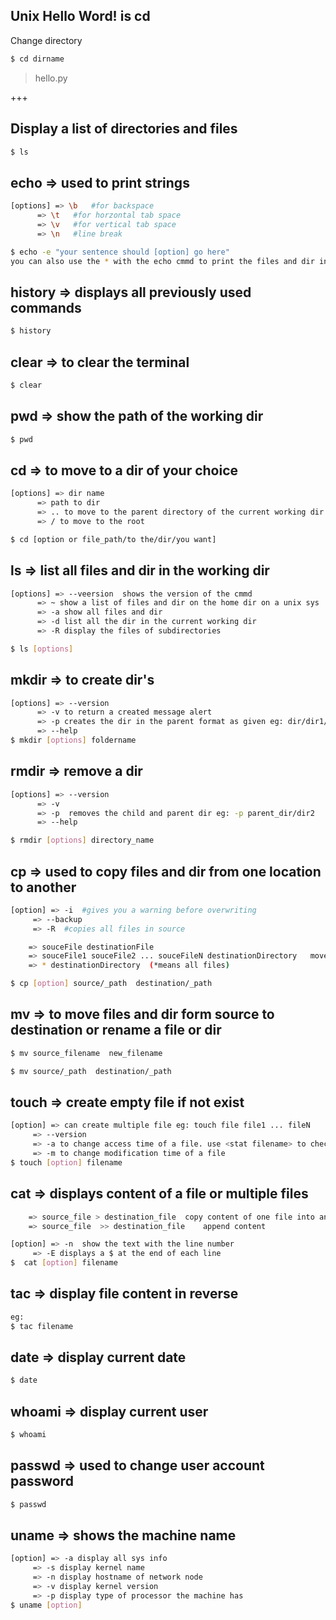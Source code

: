 ## Unix Hello Word! is cd
Change directory
```sh
$ cd dirname
```
> hello.py

+++
## Display a list of directories and files
```sh
$ ls
```

## echo => used to print strings
```sh
[options] => \b   #for backspace
	  => \t   #for horzontal tab space
	  => \v   #for vertical tab space
	  => \n   #line break

$ echo -e "your sentence should [option] go here"
you can also use the * with the echo cmmd to print the files and dir in a dir. 
```

## history => displays all previously used commands
```sh
$ history 
```

## clear => to clear the terminal
```sh
$ clear 
```

## pwd => show the path of the working dir
```sh
$ pwd 
```

## cd => to move to a dir of your choice
```sh
[options] => dir name
	  => path to dir
	  => .. to move to the parent directory of the current working dir
	  => / to move to the root

$ cd [option or file_path/to the/dir/you want]
```

## ls => list all files and dir in the working dir
```sh
[options] => --veersion  shows the version of the cmmd
	  => ~ show a list of files and dir on the home dir on a unix sys
	  => -a show all files and dir
	  => -d list all the dir in the current working dir
	  => -R display the files of subdirectories

$ ls [options]
```

## mkdir => to create dir's
```sh
[options] => --version
	  => -v to return a created message alert
	  => -p creates the dir in the parent format as given eg: dir/dir1/../dirn
	  => --help
$ mkdir [options] foldername
```

## rmdir => remove a dir
```sh
[options] => --version
	  => -v
	  => -p  removes the child and parent dir eg: -p parent_dir/dir2
	  => --help

$ rmdir [options] directory_name
```

## cp => used to copy files and dir from one location to another
```sh
[option] => -i  #gives you a warning before overwriting
	 => --backup
	 => -R  #copies all files in source

	=> souceFile destinationFile
	=> souceFile1 souceFile2 ... souceFileN destinationDirectory   move files to a dir
	=> * destinationDirectory  (*means all files)

$ cp [option] source/_path  destination/_path
```

## mv => to move files and dir form source to destination or rename a file or dir
```sh
$ mv source_filename  new_filename

$ mv source/_path  destination/_path
```

## touch => create empty file if not exist
```sh
[option] => can create multiple file eg: touch file file1 ... fileN
	 => --version
	 => -a to change access time of a file. use <stat filename> to check 
	 => -m to change modification time of a file
$ touch [option] filename
```

## cat => displays content of a file or multiple files
```sh
	=> source_file > destination_file  copy content of one file into another file
	=> source_file  >> destination_file    append content

[option] => -n  show the text with the line number
	 => -E displays a $ at the end of each line
$  cat [option] filename
```

## tac => display file content in reverse
```sh
eg: 
$ tac filename
```


## date => display current date
```sh
$ date 
```

## whoami => display current user
```sh
$ whoami 
```

## passwd => used to change user account password
```sh
$ passwd 
```

## uname => shows the machine name
```sh
[option] => -a display all sys info
	 => -s display kernel name
	 => -n display hostname of network node
	 => -v display kernel version
	 => -p display type of processor the machine has
$ uname [option]
```